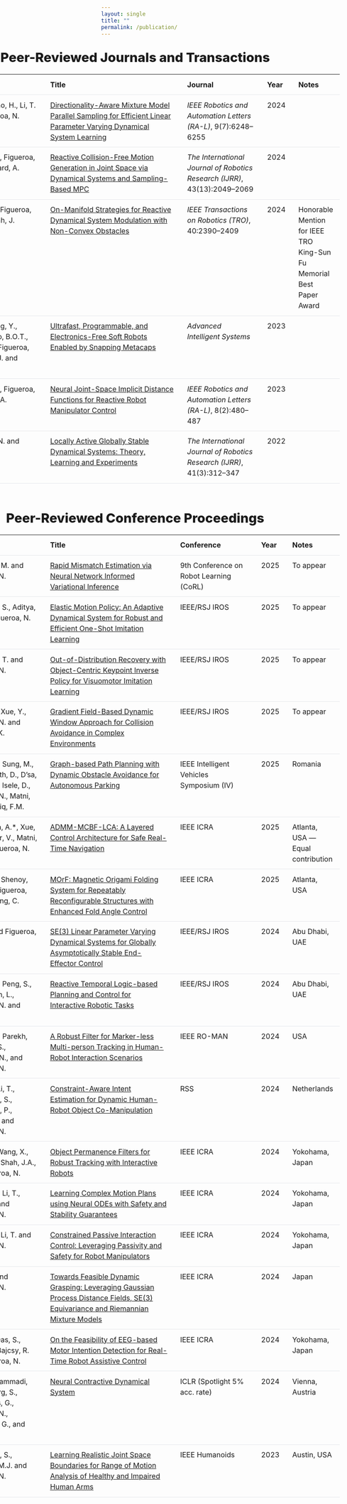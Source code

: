```yaml
---
layout: single
title: ""
permalink: /publication/
---
```


<!-- ===== Wide, centered content band ===== -->
<section class="pub-wrap">

  <h2 class="pub-heading">Peer-Reviewed Journals and Transactions</h2>

  <div class="pub-table-wrapper">
    <table class="pub-table">
      <colgroup>
        <col style="width:7%">
        <col style="width:23%">
        <col style="width:40%">
        <col style="width:22%">
        <col style="width:6%">
        <col style="width:7%">
      </colgroup>
      <thead>
        <tr>
          <th>#</th><th>Authors</th><th>Title</th><th>Journal</th><th>Year</th><th>Notes</th>
        </tr>
      </thead>
      <tbody>
        <tr>
          <td>J1</td>
          <td>Sun, S., Gao, H., Li, T. and Figueroa, N.</td>
          <td><a href="https://ieeexplore.ieee.org/document/10530930" target="_blank" rel="noopener">Directionality-Aware Mixture Model Parallel Sampling for Efficient Linear Parameter Varying Dynamical System Learning</a></td>
          <td><em>IEEE Robotics and Automation Letters (RA-L)</em>, 9(7):6248–6255</td>
          <td>2024</td>
          <td></td>
        </tr>
        <tr>
          <td>J2</td>
          <td>Koptev, M., Figueroa, N. and Billard, A.</td>
          <td><a href="https://journals.sagepub.com/doi/10.1177/02783649241246557" target="_blank" rel="noopener">Reactive Collision-Free Motion Generation in Joint Space via Dynamical Systems and Sampling-Based MPC</a></td>
          <td><em>The International Journal of Robotics Research (IJRR)</em>, 43(13):2049–2069</td>
          <td>2024</td>
          <td></td>
        </tr>
        <tr>
          <td>J3</td>
          <td>Fourie, C., Figueroa, N. and Shah, J.</td>
          <td><a href="https://ieeexplore.ieee.org/document/10473149" target="_blank" rel="noopener">On-Manifold Strategies for Reactive Dynamical System Modulation with Non-Convex Obstacles</a></td>
          <td><em>IEEE Transactions on Robotics (TRO)</em>, 40:2390–2409</td>
          <td>2024</td>
          <td>Honorable Mention for IEEE TRO King-Sun Fu Memorial Best Paper Award</td>
        </tr>
        <tr>
          <td>J4</td>
          <td>Jin, L., Yang, Y., Maldonado, B.O.T., Lee, S.D., Figueroa, N., Full, R.J. and Yang, S.</td>
          <td><a href="https://doi.org/10.1002/aisy.202300039" target="_blank" rel="noopener">Ultrafast, Programmable, and Electronics-Free Soft Robots Enabled by Snapping Metacaps</a></td>
          <td><em>Advanced Intelligent Systems</em></td>
          <td>2023</td>
          <td></td>
        </tr>
        <tr>
          <td>J5</td>
          <td>Koptev, M., Figueroa, N., Billard, A.</td>
          <td><a href="https://ieeexplore.ieee.org/document/9976191" target="_blank" rel="noopener">Neural Joint-Space Implicit Distance Functions for Reactive Robot Manipulator Control</a></td>
          <td><em>IEEE Robotics and Automation Letters (RA-L)</em>, 8(2):480–487</td>
          <td>2023</td>
          <td></td>
        </tr>
        <tr>
          <td>J6</td>
          <td>Figueroa, N. and Billard, A.</td>
          <td><a href="https://journals.sagepub.com/doi/10.1177/02783649211030952" target="_blank" rel="noopener">Locally Active Globally Stable Dynamical Systems: Theory, Learning and Experiments</a></td>
          <td><em>The International Journal of Robotics Research (IJRR)</em>, 41(3):312–347</td>
          <td>2022</td>
          <td></td>
        </tr>
      </tbody>
    </table>
  </div>

  <h2 class="pub-heading">Peer-Reviewed Conference Proceedings</h2>

  <div class="pub-table-wrapper">
    <table class="pub-table">
      <colgroup>
        <col style="width:7%">
        <col style="width:23%">
        <col style="width:40%">
        <col style="width:22%">
        <col style="width:6%">
        <col style="width:7%">
      </colgroup>
      <thead>
        <tr>
          <th>#</th><th>Authors</th><th>Title</th><th>Conference</th><th>Year</th><th>Notes</th>
        </tr>
      </thead>
      <tbody>
        <tr>
          <td>C1</td><td>Jaszczuk, M. and Figueroa, N.</td>
          <td><a href="https://openreview.net/forum?id=2CIKnIwSta#discussion" target="_blank" rel="noopener">Rapid Mismatch Estimation via Neural Network Informed Variational Inference</a></td>
          <td>9th Conference on Robot Learning (CoRL)</td><td>2025</td><td>To appear</td>
        </tr>
        <tr>
          <td>C2</td><td>Li, T., Sun, S., Aditya, S., and Figueroa, N.</td>
          <td><a href="https://arxiv.org/abs/2503.08029" target="_blank" rel="noopener">Elastic Motion Policy: An Adaptive Dynamical System for Robust and Efficient One-Shot Imitation Learning</a></td>
          <td>IEEE/RSJ IROS</td><td>2025</td><td>To appear</td>
        </tr>
        <tr>
          <td>C3</td><td>Gao, J., Li, T. and Figueroa, N.</td>
          <td><a href="https://arxiv.org/abs/2411.03294" target="_blank" rel="noopener">Out-of-Distribution Recovery with Object-Centric Keypoint Inverse Policy for Visuomotor Imitation Learning</a></td>
          <td>IEEE/RSJ IROS</td><td>2025</td><td>To appear</td>
        </tr>
        <tr>
          <td>C4</td><td>Zhang, Z., Xue, Y., Figueroa, N. and Åkesson, K.</td>
          <td><a href="https://arxiv.org/abs/2504.03260" target="_blank" rel="noopener">Gradient Field-Based Dynamic Window Approach for Collision Avoidance in Complex Environments</a></td>
          <td>IEEE/RSJ IROS</td><td>2025</td><td>To appear</td>
        </tr>
        <tr>
          <td>C5</td><td>Nawaz, F., Sung, M., Gadginmath, D., D’sa, J., Bae, S., Isele, D., Figueroa, N., Matni, N. and Tariq, F.M.</td>
          <td><a href="https://arxiv.org/abs/2504.12616" target="_blank" rel="noopener">Graph-based Path Planning with Dynamic Obstacle Avoidance for Autonomous Parking</a></td>
          <td>IEEE Intelligent Vehicles Symposium (IV)</td><td>2025</td><td>Romania</td>
        </tr>
        <tr>
          <td>C6</td><td>Srikanthan, A.*, Xue, Y.*, Kumar, V., Matni, N. and Figueroa, N.</td>
          <td><a href="https://arxiv.org/abs/2503.02208" target="_blank" rel="noopener">ADMM-MCBF-LCA: A Layered Control Architecture for Safe Real-Time Navigation</a></td>
          <td>IEEE ICRA</td><td>2025</td><td>Atlanta, USA — Equal contribution</td>
        </tr>
        <tr>
          <td>C7</td><td>Unger, G., Shenoy, S., Li, T., Figueroa, N., and Sung, C.</td>
          <td><a href="https://repository.upenn.edu/entities/publication/0c5b8627-d270-455a-9a74-0bd136f28eaa" target="_blank" rel="noopener">MOrF: Magnetic Origami Folding System for Repeatably Reconfigurable Structures with Enhanced Fold Angle Control</a></td>
          <td>IEEE ICRA</td><td>2025</td><td>Atlanta, USA</td>
        </tr>
        <tr>
          <td>C8</td><td>Sun, S. and Figueroa, N.</td>
          <td><a href="https://arxiv.org/abs/2403.16366" target="_blank" rel="noopener">SE(3) Linear Parameter Varying Dynamical Systems for Globally Asymptotically Stable End-Effector Control</a></td>
          <td>IEEE/RSJ IROS</td><td>2024</td><td>Abu Dhabi, UAE</td>
        </tr>
        <tr>
          <td>C9</td><td>Nawaz, F., Peng, S., Lindemann, L., Figueroa, N. and Matni, N.</td>
          <td><a href="https://arxiv.org/abs/2404.19594" target="_blank" rel="noopener">Reactive Temporal Logic-based Planning and Control for Interactive Robotic Tasks</a></td>
          <td>IEEE/RSJ IROS</td><td>2024</td><td>Abu Dhabi, UAE</td>
        </tr>
        <tr>
          <td>C10</td><td>Martini, E., Parekh, H., Peng, S., Bombieri, N., and Figueroa, N.</td>
          <td><a href="https://arxiv.org/abs/2406.01832" target="_blank" rel="noopener">A Robust Filter for Marker-less Multi-person Tracking in Human-Robot Interaction Scenarios</a></td>
          <td>IEEE RO-MAN</td><td>2024</td><td>USA</td>
        </tr>
        <tr>
          <td>C11</td><td>Shao, Y., Li, T., Keyvanian, S., Chaudhari, P., Kumar, V., and Figueroa, N.</td>
          <td><a href="https://bibbase.org/network/publication/shao-li-keyvanian-chadhuari-kumar-figueroa-constraintawareintentestimationfordynamichumanrobotobjectcomanipulation-2024" target="_blank" rel="noopener">Constraint-Aware Intent Estimation for Dynamic Human-Robot Object Co-Manipulation</a></td>
          <td>RSS</td><td>2024</td><td>Netherlands</td>
        </tr>
        <tr>
          <td>C12</td><td>Peng, S., Wang, X., Wang, M., Shah, J.A., and Figueroa, N.</td>
          <td><a href="https://arxiv.org/abs/2403.08231" target="_blank" rel="noopener">Object Permanence Filters for Robust Tracking with Interactive Robots</a></td>
          <td>IEEE ICRA</td><td>2024</td><td>Yokohama, Japan</td>
        </tr>
        <tr>
          <td>C13</td><td>Nawaz, F., Li, T., Matni, N. and Figueroa, N.</td>
          <td><a href="https://arxiv.org/abs/2308.00186" target="_blank" rel="noopener">Learning Complex Motion Plans using Neural ODEs with Safety and Stability Guarantees</a></td>
          <td>IEEE ICRA</td><td>2024</td><td>Yokohama, Japan</td>
        </tr>
        <tr>
          <td>C14</td><td>Zhang, Z., Li, T. and Figueroa, N.</td>
          <td><a href="https://arxiv.org/abs/2403.09853" target="_blank" rel="noopener">Constrained Passive Interaction Control: Leveraging Passivity and Safety for Robot Manipulators</a></td>
          <td>IEEE ICRA</td><td>2024</td><td>Yokohama, Japan</td>
        </tr>
        <tr>
          <td>C15</td><td>Choi, H., and Figueroa, N.</td>
          <td><a href="https://arxiv.org/abs/2311.02576" target="_blank" rel="noopener">Towards Feasible Dynamic Grasping: Leveraging Gaussian Process Distance Fields, SE(3) Equivariance and Riemannian Mixture Models</a></td>
          <td>IEEE ICRA</td><td>2024</td><td>Japan</td>
        </tr>
        <tr>
          <td>C16</td><td>Choi, H., Das, S., Peng, S., Bajcsy, R. and Figueroa, N.</td>
          <td><a href="https://arxiv.org/abs/2403.08149" target="_blank" rel="noopener">On the Feasibility of EEG-based Motor Intention Detection for Real-Time Robot Assistive Control</a></td>
          <td>IEEE ICRA</td><td>2024</td><td>Yokohama, Japan</td>
        </tr>
        <tr>
          <td>C17</td><td>Beik-Mohammadi, H., Hauberg, S., Arvanitidis, G., Figueroa, N., Neumann, G., and Rozo, L.</td>
          <td><a href="https://openreview.net/forum?id=iAYIRHOYy8" target="_blank" rel="noopener">Neural Contractive Dynamical System</a></td>
          <td>ICLR (Spotlight 5% acc. rate)</td><td>2024</td><td>Vienna, Austria</td>
        </tr>
        <tr>
          <td>C18</td><td>Keyvanian, S., Johnson, M.J. and Figueroa, N.</td>
          <td><a href="https://sites.google.com/seas.upenn.edu/learning-rom/home" target="_blank" rel="noopener">Learning Realistic Joint Space Boundaries for Range of Motion Analysis of Healthy and Impaired Human Arms</a></td>
          <td>IEEE Humanoids</td><td>2023</td><td>Austin, USA</td>
        </tr>
      </tbody>
    </table>
  </div>

</section>

<style>
/* Keep the content nicely centered and wide */
.pub-wrap{
  width: min(96vw, 1400px);
  margin: 0 auto 2rem;
  padding: 0 1rem;
  margin-left: -400px;   /* ❗️ re-apply your manual shift */
}


/* Section headings */
.pub-heading{
  margin: 1.75rem 0 0.75rem;
  text-align: center;
  font-size: clamp(1.3rem, 1.7vw + .8rem, 1.9rem);
  font-weight: 800;
}

/* Let tables scroll horizontally on very narrow screens */
.pub-table-wrapper{ overflow-x: auto; }

/* Table look & spacing */
.pub-table{
  width: 100%;
  border-collapse: collapse;
  margin: 0.5rem 0 2rem;
  font-size: 1rem;
  line-height: 1.5;
  table-layout: fixed;
}
.pub-table thead th{ font-weight: 700; }
.pub-table td, .pub-table th{
  border-bottom: 1px solid #e5e7eb;
  padding: 0.65rem 0.9rem;
  text-align: left;
  vertical-align: top;
}

/* Better wrapping for long Title/Journal cells */
.pub-table td:nth-child(3),
.pub-table td:nth-child(4){
  word-break: normal;
  overflow-wrap: anywhere;
}

/* 🔕 Hide the Minimal Mistakes pager on this page */
.pagination{ display:none !important; }
</style>
